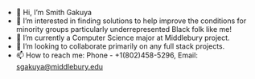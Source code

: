 - 👋 Hi, I’m Smith Gakuya
- 👀 I’m interested in finding solutions to help improve the conditions for minority groups particularly underrepresented Black folk like me!
- 🌱 I’m currently a Computer Science major at Middlebury project.
- 💞️ I’m looking to collaborate primarily on any full stack projects.
- 📫 How to reach me: Phone - +1(802)458-5296, Email: sgakuya@middlebury.edu

<!---
Sgakuya/Sgakuya is a ✨ special ✨ repository because its `README.md` (this file) appears on your GitHub profile.
You can click the Preview link to take a look at your changes.
--->
